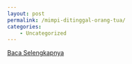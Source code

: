 ```yaml
---
layout: post
permalink: /mimpi-ditinggal-orang-tua/
categories:
    - Uncategorized
---
```


[Baca Selengkapnya](/10)